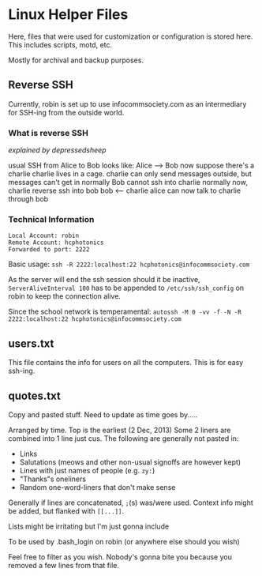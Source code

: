 # Linux Helper Files

Here, files that were used for customization or configuration is stored here.
This includes scripts, motd, etc.

Mostly for archival and backup purposes.

## Reverse SSH

Currently, robin is set up to use infocommsociety.com as an intermediary for SSH-ing from the outside world.

### What is reverse SSH
_explained by depressedsheep_

usual SSH from Alice to Bob looks like: Alice --> Bob
now suppose there's a charlie
charlie lives in a cage. charlie can only send messages outside, but messages can't get in normally
Bob cannot ssh into charlie normally
now, charlie reverse ssh into bob
bob <-- charlie
alice can now talk to charlie through bob


### Technical Information

```
Local Account: robin
Remote Account: hcphotonics
Forwarded to port: 2222
```

Basic usage: ```ssh -R 2222:localhost:22 hcphotonics@infocommsociety.com```

As the server will end the ssh session should it be inactive, ```ServerAliveInterval 100``` has to be appended to ```/etc/ssh/ssh_config``` on robin to keep the connection alive.

Since the school network is temperamental: ```autossh -M 0 -vv -f -N -R 2222:localhost:22 hcphotonics@infocommsociety.com```

## users.txt

This file contains the info for users on all the computers. This is for easy ssh-ing.

## quotes.txt

Copy and pasted stuff. Need to update as time goes by.....

Arranged by time. Top is the earliest (2 Dec, 2013)
Some 2 liners are combined into 1 line just cus.
The following are generally not pasted in:
- Links
- Salutations (meows and other non-usual signoffs are however kept)
- Lines with just names of people (e.g. ```zy:```)
- "Thanks"s oneliners
- Random one-word-liners that don't make sense

Generally if lines are concatenated, ```;```(s) was/were used.
Context info might be added, but flanked with ```[[...]]```.

Lists might be irritating but I'm just gonna include

To be used by .bash_login on robin (or anywhere else should you wish)

Feel free to filter as you wish. Nobody's gonna bite you because you removed a few lines from that file.
